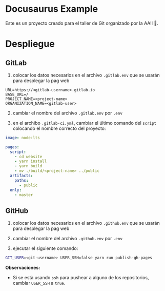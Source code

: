 # Docusaurus Example
Este es un proyecto creado para el taller de Git organizado por la AAII 🚀.

# Despliegue

## GitLab
1. colocar los datos necesarios en el archivo `.gitlab.env` que se usarán para desplegar la pag web
```
URL=https://<gitlab-username>.gitlab.io
BASE_URL=/
PROJECT_NAME=<project-name>
ORGANIZATION_NAME=<gitlab-user>
```

2. cambiar el nombre del archivo `.gitlab.env` por `.env`

3. en el archibo `.gitlab-ci.yml`, cambiar el último comando del `script` colocando el nombre correcto del proyecto:
```yaml
image: node:lts

pages:
  script:
    - cd website
    - yarn install
    - yarn build
    - mv ./build/<project-name> ../public
  artifacts:
    paths:
      - public
  only:
    - master
```

## GitHub

1. colocar los datos necesarios en el archivo `.github.env` que se usarán para desplegar la pag web

2. cambiar el nombre del archivo `.github.env` por `.env`

3. ejecutar el siguiente comando:
```bash
GIT_USER=<git-username> USER_SSH=false yarn run publish-gh-pages
```

__Observaciones:__
- Si se està usando `ssh` para pushear a alguno de los repositorios, cambiar `USER_SSH`
a `true`.

